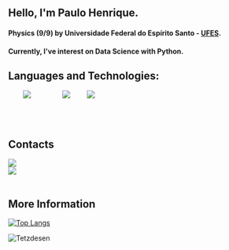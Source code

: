 ## Hello, I'm Paulo Henrique.
#### Physics (9/9) by Universidade Federal do Espírito Santo - [UFES](https://www.ufes.br/).     
#### Currently, I've interest on Data Science with Python.
## Languages and Technologies:
<div>
<img src="https://icongr.am/devicon/python-original-wordmark.svg?size=120&color=currentColor" hspace=30 />
<img src="https://icongr.am/devicon/mysql-original-wordmark.svg?size=120&color=currentColor" hspace=30/>
<img src="https://icongr.am/simple/arduino.svg?size=90&color=currentColor&colored=true"/>
</div>

<br></br>    
## Contacts 
<a href="mailto:phlorenzoni@hotmail.com"><img src="https://img.shields.io/badge/Microsoft_Outlook-0078D4?style=for-the-badge&logo=microsoft-outlook&logoColor=white" /></a>     
<a href="https://www.linkedin.com/in/paulo-henrique-lorenzoni-filho-848665153/"><img src="https://img.shields.io/badge/LinkedIn-0077B5?style=for-the-badge&logo=linkedin&logoColor=white" /> </a>
</br></br>
## More Information
[![Top Langs](https://github-readme-stats.vercel.app/api/top-langs/?username=phlorenzoni&layout=compact&theme=blueberry&show_icons=true)](https://github.com/anuraghazra/github-readme-stats)

![Tetzdesen](https://github-readme-stats.vercel.app/api?username=phlorenzoni&show_icons=true&theme=blueberry)


<!---
phlorenzoni/phlorenzoni is a ✨ special ✨ repository because its `README.md` (this file) appears on your GitHub profile.
You can click the Preview link to take a look at your changes.
--->
